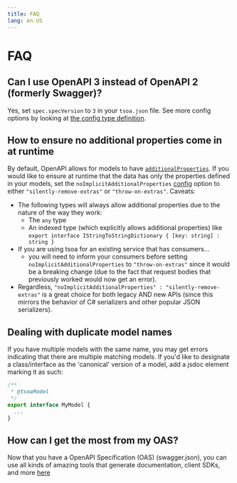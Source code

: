 ```yaml
---
title: FAQ
lang: en-US
---
```


# FAQ

## Can I use OpenAPI 3 instead of OpenAPI 2 (formerly Swagger)?

Yes, set `spec.specVersion` to `3` in your `tsoa.json` file. See more config options by looking at [the config type definition](https://github.com/lukeautry/tsoa/blob/master/src/config.ts).

## How to ensure no additional properties come in at runtime

By default, OpenAPI allows for models to have [`additionalProperties`](https://swagger.io/docs/specification/data-models/dictionaries/). If you would like to ensure at runtime that the data has only the properties defined in your models, set the `noImplicitAdditionalProperties` [config](https://github.com/lukeautry/tsoa/blob/master/src/config.ts) option to either `"silently-remove-extras"` or `"throw-on-extras"`.
Caveats:

- The following types will always allow additional properties due to the nature of the way they work:
  - The `any` type
  - An indexed type (which explicitly allows additional properties) like `export interface IStringToStringDictionary { [key: string] : string }`
- If you are using tsoa for an existing service that has consumers...
  - you will need to inform your consumers before setting `noImplicitAdditionalProperties` to `"throw-on-extras"` since it would be a breaking change (due to the fact that request bodies that previously worked would now get an error).
- Regardless, `"noImplicitAdditionalProperties" : "silently-remove-extras"` is a great choice for both legacy AND new APIs (since this mirrors the behavior of C# serializers and other popular JSON serializers).

## Dealing with duplicate model names

If you have multiple models with the same name, you may get errors indicating that there are multiple matching models. If you'd like to designate a class/interface as the 'canonical' version of a model, add a jsdoc element marking it as such:

```ts
/**
 * @tsoaModel
 */
export interface MyModel {
  ...
}
```

## How can I get the most from my OAS?

Now that you have a OpenAPI Specification (OAS) (swagger.json), you can use all kinds of amazing tools that generate documentation, client SDKs, and more [here](http://openapi.tools//)
